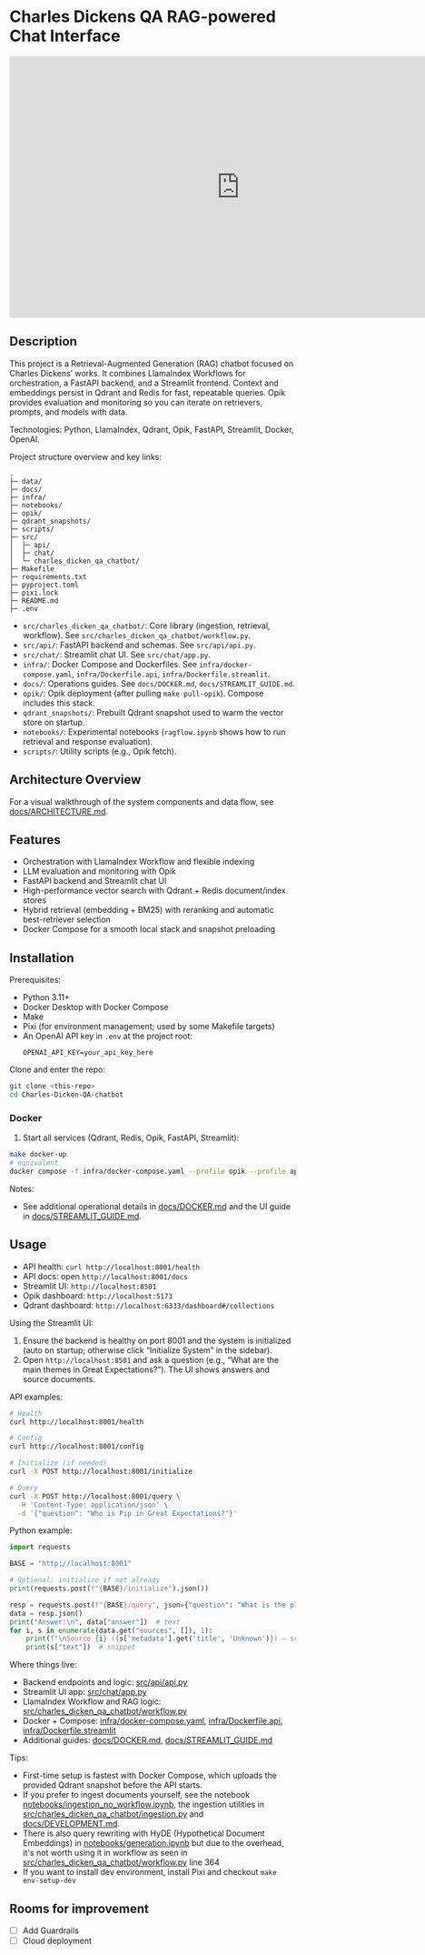 # Charles Dickens QA RAG-powered Chat Interface

<iframe width="809" height="460" src="https://www.youtube.com/embed/5b3XEsJqm00" title="Charles Dickens QA RAG Chatbot Streamlit demo" frameborder="0" referrerpolicy="strict-origin-when-cross-origin" allowfullscreen></iframe>


## Description
This project is a Retrieval-Augmented Generation (RAG) chatbot focused on Charles Dickens’ works. It combines LlamaIndex Workflows for orchestration, a FastAPI backend, and a Streamlit frontend. Context and embeddings persist in Qdrant and Redis for fast, repeatable queries. Opik provides evaluation and monitoring so you can iterate on retrievers, prompts, and models with data.

Technologies: Python, LlamaIndex, Qdrant, Opik, FastAPI, Streamlit, Docker, OpenAI.

Project structure overview and key links:

```
.
├─ data/
├─ docs/
├─ infra/
├─ notebooks/
├─ opik/
├─ qdrant_snapshots/
├─ scripts/
├─ src/
│  ├─ api/
│  ├─ chat/
│  └─ charles_dicken_qa_chatbot/
├─ Makefile
├─ requirements.txt
├─ pyproject.toml
├─ pixi.lock
├─ README.md
├─ .env
```

- `src/charles_dicken_qa_chatbot/`: Core library (ingestion, retrieval, workflow). See `src/charles_dicken_qa_chatbot/workflow.py`.
- `src/api/`: FastAPI backend and schemas. See `src/api/api.py`.
- `src/chat/`: Streamlit chat UI. See `src/chat/app.py`.
- `infra/`: Docker Compose and Dockerfiles. See `infra/docker-compose.yaml`, `infra/Dockerfile.api`, `infra/Dockerfile.streamlit`.
- `docs/`: Operations guides. See `docs/DOCKER.md`, `docs/STREAMLIT_GUIDE.md`.
- `opik/`: Opik deployment (after pulling `make pull-opik`). Compose includes this stack.
- `qdrant_snapshots/`: Prebuilt Qdrant snapshot used to warm the vector store on startup.
- `notebooks/`: Experimental notebooks (`ragflow.ipynb` shows how to run retrieval and response evaluation).
- `scripts/`: Utility scripts (e.g., Opik fetch).

## Architecture Overview
For a visual walkthrough of the system components and data flow, see [docs/ARCHITECTURE.md](docs/ARCHITECTURE.md).

## Features
- Orchestration with LlamaIndex Workflow and flexible indexing
- LLM evaluation and monitoring with Opik
- FastAPI backend and Streamlit chat UI
- High-performance vector search with Qdrant + Redis document/index stores
- Hybrid retrieval (embedding + BM25) with reranking and automatic best-retriever selection
- Docker Compose for a smooth local stack and snapshot preloading

## Installation

Prerequisites:
- Python 3.11+
- Docker Desktop with Docker Compose
 - Make
 - Pixi (for environment management; used by some Makefile targets)
- An OpenAI API key in `.env` at the project root:
  ```
  OPENAI_API_KEY=your_api_key_here
  ```

Clone and enter the repo:
```bash
git clone <this-repo>
cd Charles-Dicken-QA-chatbot
```

### Docker
1) Start all services (Qdrant, Redis, Opik, FastAPI, Streamlit):
```bash
make docker-up
# equivalent
docker compose -f infra/docker-compose.yaml --profile opik --profile app up -d --build
```


Notes:
- See additional operational details in [docs/DOCKER.md](docs/DOCKER.md) and the UI guide in [docs/STREAMLIT_GUIDE.md](docs/STREAMLIT_GUIDE.md).

## Usage
- API health: `curl http://localhost:8001/health`
- API docs: open `http://localhost:8001/docs`
- Streamlit UI: `http://localhost:8501`
- Opik dashboard: `http://localhost:5173`
- Qdrant dashboard: `http://localhost:6333/dashboard#/collections`

Using the Streamlit UI:
1) Ensure the backend is healthy on port 8001 and the system is initialized (auto on startup; otherwise click “Initialize System” in the sidebar).
2) Open `http://localhost:8501` and ask a question (e.g., “What are the main themes in Great Expectations?”). The UI shows answers and source documents.

API examples:
```bash
# Health
curl http://localhost:8001/health

# Config
curl http://localhost:8001/config

# Initialize (if needed)
curl -X POST http://localhost:8001/initialize

# Query
curl -X POST http://localhost:8001/query \
  -H 'Content-Type: application/json' \
  -d '{"question": "Who is Pip in Great Expectations?"}'
```

Python example:
```python
import requests

BASE = "http://localhost:8001"

# Optional: initialize if not already
print(requests.post(f"{BASE}/initialize").json())

resp = requests.post(f"{BASE}/query", json={"question": "What is the plot of A Tale of Two Cities?"})
data = resp.json()
print("Answer:\n", data["answer"])  # text
for i, s in enumerate(data.get("sources", []), 1):
    print(f"\nSource {i} ({s['metadata'].get('title', 'Unknown')}) — score={s.get('score')}")
    print(s["text"])  # snippet
```

Where things live:
- Backend endpoints and logic: [src/api/api.py](src/api/api.py)
- Streamlit UI app: [src/chat/app.py](src/chat/app.py)
- LlamaIndex Workflow and RAG logic: [src/charles_dicken_qa_chatbot/workflow.py](src/charles_dicken_qa_chatbot/workflow.py)
- Docker + Compose: [infra/docker-compose.yaml](infra/docker-compose.yaml), [infra/Dockerfile.api](infra/Dockerfile.api), [infra/Dockerfile.streamlit](infra/Dockerfile.streamlit)
- Additional guides: [docs/DOCKER.md](docs/DOCKER.md), [docs/STREAMLIT_GUIDE.md](docs/STREAMLIT_GUIDE.md)

Tips:
- First-time setup is fastest with Docker Compose, which uploads the provided Qdrant snapshot before the API starts.
- If you prefer to ingest documents yourself, see the notebook [notebooks/ingestion_no_workflow.ipynb](notebooks/ingestion_no_workflow.ipynb), the ingestion utilities in [src/charles_dicken_qa_chatbot/ingestion.py](src/charles_dicken_qa_chatbot/ingestion.py) and [docs/DEVELOPMENT.md](docs/DEVELOPMENT.md).
- There is also query rewriting with HyDE (Hypothetical Document Embeddings) in [notebooks/generation.ipynb](notebooks/generation.ipynb) but due to the overhead, it's not worth using it in workflow as seen in [src/charles_dicken_qa_chatbot/workflow.py](src/charles_dicken_qa_chatbot/workflow.py) line 364
- If you want to install dev environment, install Pixi and checkout `make env-setup-dev`

## Rooms for improvement
* [ ] Add Guardrails
* [ ] Cloud deployment
